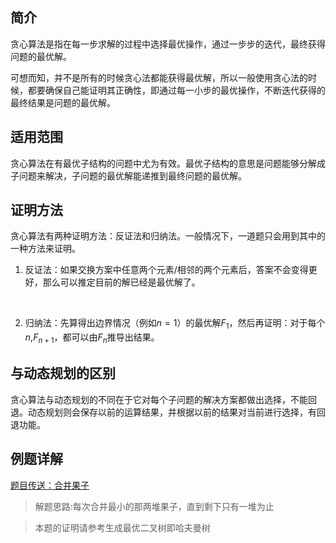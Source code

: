 <!--
 * @Author: Jaron
 * @Date: 2021-04-12 16:14:57
-->
## 简介

贪心算法是指在每一步求解的过程中选择最优操作，通过一步步的迭代，最终获得问题的最优解。  

可想而知，并不是所有的时候贪心法都能获得最优解，所以一般使用贪心法的时候，都要确保自己能证明其正确性，即通过每一小步的最优操作，不断迭代获得的最终结果是问题的最优解。

## 适用范围

贪心算法在有最优子结构的问题中尤为有效。最优子结构的意思是问题能够分解成子问题来解决，子问题的最优解能递推到最终问题的最优解。

## 证明方法

贪心算法有两种证明方法：反证法和归纳法。一般情况下，一道题只会用到其中的一种方法来证明。

1. 反证法：如果交换方案中任意两个元素/相邻的两个元素后，答案不会变得更好，那么可以推定目前的解已经是最优解了。
</br>

2. 归纳法：先算得出边界情况（例如${n = 1}$）的最优解${F_1}$，然后再证明：对于每个${n}$,$F_{n+1}$，都可以由${F_n}$推导出结果。

## 与动态规划的区别

贪心算法与动态规划的不同在于它对每个子问题的解决方案都做出选择，不能回退。动态规划则会保存以前的运算结果，并根据以前的结果对当前进行选择，有回退功能。

## 例题详解

<a href="https://www.luogu.com.cn/problem/P1090">题目传送：合并果子</a>

>解题思路:每次合并最小的那两堆果子，直到剩下只有一堆为止

>本题的证明请参考生成最优二叉树即哈夫曼树